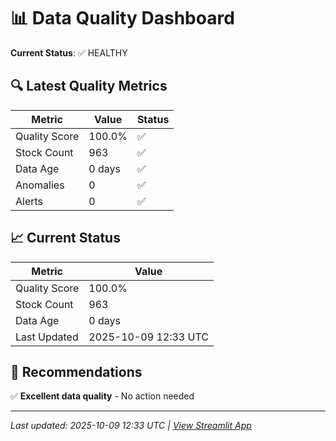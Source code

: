 # 📊 Data Quality Dashboard

**Current Status**: ✅ HEALTHY

## 🔍 Latest Quality Metrics

| Metric | Value | Status |
|--------|-------|--------|
| Quality Score | 100.0% | ✅ |
| Stock Count | 963 | ✅ |
| Data Age | 0 days | ✅ |
| Anomalies | 0 | ✅ |
| Alerts | 0 | ✅ |


## 📈 Current Status

| Metric | Value |
|--------|-------|
| Quality Score | 100.0% |
| Stock Count | 963 |
| Data Age | 0 days |
| Last Updated | 2025-10-09 12:33 UTC |

## 🎯 Recommendations

✅ **Excellent data quality** - No action needed


---
*Last updated: 2025-10-09 12:33 UTC | [View Streamlit App](https://modernmagicformula.streamlit.app)*
